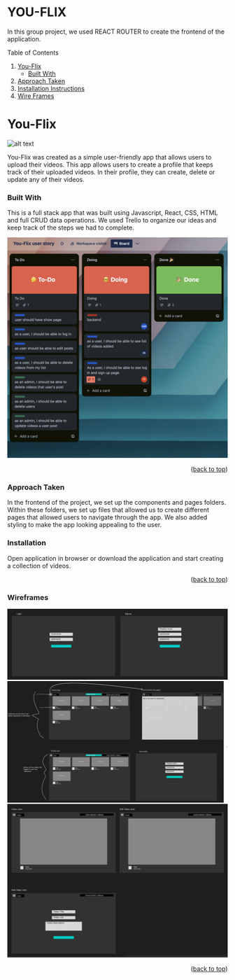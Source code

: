 # YOU-FLIX

In this group project, we used REACT ROUTER to create the frontend of the application. 


<!--Table of Contents-->
Table of Contents
<ol>
  <li>
    <a href= "#You-Flix">You-Flix </a>
    <ul>
      <li><a href="#Built-with"> Built With</a></li>
    </ul>
    </li>
    <li>
      <a href="#approach-taken">Approach Taken</a>

  <li><a href="#installation-instructions">Installation Instructions</a></li>
<li><a href="#wire-frames">Wire Frames</a></li>       

</ol>

<!--About the Project-->
# You-Flix
![alt text](https://.jpg)

You-Flix was created as a simple user-friendly app that allows users to upload their videos. This app allows users to create a profile that keeps track of their uploaded videos. In their profile, they can create, delete or update any of their videos.

### Built With
This is a full stack app that was built using Javascript, React, CSS, HTML and full CRUD data operations. We used Trello to organize our ideas and keep track of the steps we had to complete.

![**Project 3 Trello**](images/youflix.jpeg)

<p align="right">(<a href="#top">back to top</a>)</p>

### Approach Taken
In the frontend of the project, we set up the components and pages folders. Within these folders, we set up files that allowed us to create different pages that allowed users to navigate through the app. We also added styling to make the app looking appealing to the user. 

### Installation 
Open application in browser or download the application and start creating a collection of videos.

<p align="right">(<a href="#top">back to top</a>)</p>



### Wireframes
![**Project 2 wireframes**](images/wireframe/Screenshot%202023-09-27%20163928.png)
![**Project 2 wireframes**](images/wireframe/Screenshot%202023-09-27%20161240.png)
![**Project 2 wireframes**](images/wireframe/Screenshot%202023-09-27%20163851.png)


<p align="right">(<a href="#top">back to top</a>)</p>



